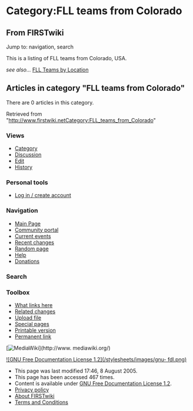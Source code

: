 # Category:FLL teams from Colorado

## From FIRSTwiki

Jump to: navigation, search

This is a listing of FLL teams from Colorado, USA.

_see also..._ [FLL Teams by Location](FLL_Teams_by_Location "FLL
Teams by Location")

## Articles in category "FLL teams from Colorado"

There are 0 articles in this category.

Retrieved from "<http://www.firstwiki.netCategory:FLL_teams_from_Colorado>"

### Views

- [Category](Category:FLL_teams_from_Colorado)
- [Discussion](/index.php?title=Category_talk:FLL_teams_from_Colorado&action=edit)
- [Edit](/index.php?title=Category:FLL_teams_from_Colorado&action=edit)
- [History](/index.php?title=Category:FLL_teams_from_Colorado&action=history)

### Personal tools

- [Log in / create account](/index.php?title=Special:Userlogin&returnto=Category:FLL_teams_from_Colorado)

[](Main_Page "Main Page")

### Navigation

- [Main Page](Main_Page)
- [Community portal](FIRSTwiki:Community_portal)
- [Current events](Current_events)
- [Recent changes](Special:Recentchanges)
- [Random page](Special:Random)
- [Help](Help:Contents)
- [Donations](FIRSTwiki:Site_support)

### Search

### Toolbox

- [What links here](Special:Whatlinkshere/Category:FLL_teams_from_Colorado)
- [Related changes](Special:Recentchangeslinked/Category:FLL_teams_from_Colorado)
- [Upload file](Special:Upload)
- [Special pages](Special:Specialpages)
- [Printable version](/index.php?title=Category:FLL_teams_from_Colorado&printable=yes)
- [Permanent link](/index.php?title=Category:FLL_teams_from_Colorado&oldid=40598)

[![MediaWiki](/skins/common/images/poweredby_mediawiki_88x31.png)](http://www.
mediawiki.org/)

[![GNU Free Documentation License 1.2](/stylesheets/images/gnu-
fdl.png)](http://www.gnu.org/copyleft/fdl.html)

- This page was last modified 17:46, 8 August 2005.
- This page has been accessed 467 times.
- Content is available under [GNU Free Documentation License 1.2](http://www.gnu.org/copyleft/fdl.html "http://www.gnu.org/copyleft/fdl.html").
- [Privacy policy](FIRSTwiki:Privacy_policy "FIRSTwiki:Privacy policy")
- [About FIRSTwiki](FIRSTwiki:About "FIRSTwiki:About")
- [Terms and Conditions](FIRSTwiki:Terms_and_conditions "FIRSTwiki:Terms and conditions")
